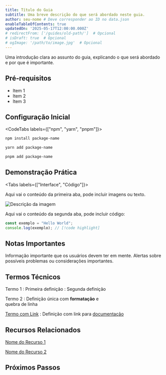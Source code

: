 ```yaml
---
title: Título do Guia
subtitle: Uma breve descrição do que será abordado neste guia.
author: seu-nome # Deve corresponder ao ID no data.json
enableTableOfContents: true
updatedOn: '2025-05-17T12:00:00.000Z'
# redirectFrom: ['/guides/old-path/']  # Opcional
# isDraft: true  # Opcional
# ogImage: '/path/to/image.jpg'  # Opcional
---
```


Uma introdução clara ao assunto do guia, explicando o que será abordado e por que é importante.

## Pré-requisitos

- Item 1
- Item 2
- Item 3

## Configuração Inicial

<CodeTabs labels={["npm", "yarn", "pnpm"]}>

```bash
npm install package-name
```

```bash
yarn add package-name
```

```bash
pnpm add package-name
```

</CodeTabs>

## Demonstração Prática

<Tabs labels={["Interface", "Código"]}>

<TabItem>
Aqui vai o conteúdo da primeira aba, pode incluir imagens ou texto.

![Descrição da imagem](/guides/images/nome-do-arquivo.png)
</TabItem>

<TabItem>
Aqui vai o conteúdo da segunda aba, pode incluir código:

```javascript showLineNumbers
const exemplo = "Hello World";
console.log(exemplo); // [!code highlight]
```
</TabItem>

</Tabs>

## Notas Importantes

<Admonition type="note" title="Lembre-se">
Informação importante que os usuários devem ter em mente.
</Admonition>

<Admonition type="warning">
Alertas sobre possíveis problemas ou considerações importantes.
</Admonition>

## Termos Técnicos

<DefinitionList>

Termo 1
: Primeira definição
: Segunda definição

Termo 2
: Definição única com **formatação** e <br/> quebra de linha

[Termo com Link](/)
: Definição com link para [documentação](/docs)

</DefinitionList>

## Recursos Relacionados

<DetailIconCards>

<a href="/guides/exemplo1" description="Descrição do primeiro recurso" icon="github">Nome do Recurso 1</a>

<a href="/guides/exemplo2" description="Descrição do segundo recurso" icon="github">Nome do Recurso 2</a>

</DetailIconCards>

## Próximos Passos

<CTA title="Explore Mais" description="Continue seu aprendizado com nossos outros guias e recursos." buttonText="Ver Mais Guias" buttonUrl="/guides" />

<NeedHelp/>
